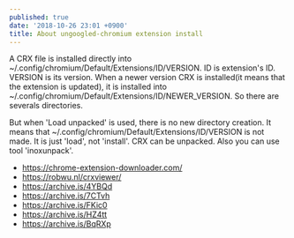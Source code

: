```yaml
---
published: true
date: '2018-10-26 23:01 +0900'
title: About ungoogled-chromium extension install
---
```

A CRX file is installed directly into ~/.config/chromium/Default/Extensions/ID/VERSION. ID is extension's ID. VERSION is its version. When a newer version CRX is installed(it means that the extension is updated), it is installed into ~/.config/chromium/Default/Extensions/ID/NEWER_VERSION. So there are severals directories.

But when 'Load unpacked' is used, there is no new directory creation. It means that ~/.config/chromium/Default/Extensions/ID/VERSION is not made. It is just 'load', not 'install'. CRX can be unpacked. Also you can use tool 'inoxunpack'.

- <https://chrome-extension-downloader.com/>
- <https://robwu.nl/crxviewer/>
- <https://archive.is/4YBQd>
- <https://archive.is/7CTvh>
- <https://archive.is/FKic0>
- <https://archive.is/HZ4tt>
- <https://archive.is/BqRXp>
